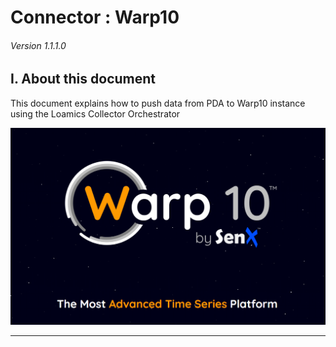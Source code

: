 # Connector : Warp10

###### Version 1.1.1.0

## I. About this document

This document explains how to push data from PDA to Warp10 instance using the Loamics Collector Orchestrator

![warp10_logo](imgs/warp10_logo.png "")

---